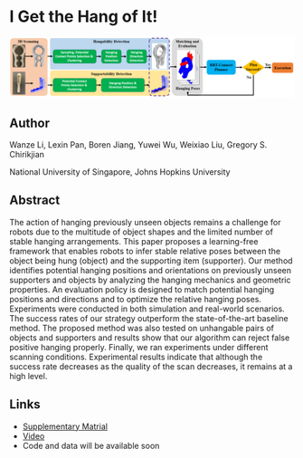# I Get the Hang of It!
![teaser](whole_procedure_10.jpg)
## Author
Wanze Li, Lexin Pan, Boren Jiang, Yuwei Wu, Weixiao Liu, Gregory S. Chirikjian

National University of Singapore, Johns Hopkins University

## Abstract
The action of hanging previously unseen objects remains a challenge for robots due to the multitude of object shapes and the limited number of stable hanging arrangements. This paper proposes a learning-free framework that enables robots to infer stable relative poses between the object being hung (object) and the supporting item (supporter). Our method identifies potential hanging positions and orientations on previously unseen supporters and objects by analyzing the hanging mechanics and geometric properties. An evaluation policy is designed to match potential hanging positions and directions and to optimize the relative hanging poses. Experiments were conducted in both simulation and real-world scenarios. The success rates of our strategy outperform the state-of-the-art baseline method. The proposed method was also tested on unhangable pairs of objects and supporters and results show that our algorithm can reject false positive hanging properly. Finally, we ran experiments under different scanning conditions. Experimental results indicate that although the success rate decreases as the quality of the scan decreases, it remains at a high level. 

## Links
- [Supplementary Matrial](https://drive.google.com/file/d/1tSElpLl2EzayE5S0DUzYzR152mxgmB0A/view?usp=sharing)
- [Video](https://drive.google.com/file/d/1oauboZ12CiVgnD7ye9s5YguNfSOyS-Ij/view?usp=sharing)
- Code and data will be available soon
